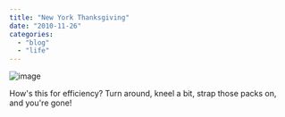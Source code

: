 ```yaml
---
title: "New York Thanksgiving"
date: "2010-11-26"
categories: 
  - "blog"
  - "life"
---
```

<img style="display:block;margin-right:auto;margin-left:auto;" alt="image" src="/uploads/2010/11/wpid-IMG_20101126_094406.jpg" />

<p>How's this for efficiency? Turn around, kneel a bit, strap those packs on, and you're gone!</p>
